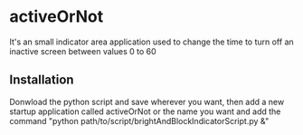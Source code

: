 # activeOrNot

It's an small indicator area application used to change the time to turn off an inactive screen
between values 0 to 60 

## Installation

Donwload the python script and save wherever you want, then add a new startup application called 
activeOrNot or the name you want and add the command "python path/to/script/brightAndBlockIndicatorScript.py &"

